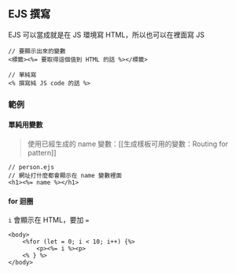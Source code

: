## EJS 撰寫
EJS 可以當成就是在 JS 環境寫 HTML，所以也可以在裡面寫 JS
```ejs
// 要顯示出來的變數
<標籤><%= 要取得這個值到 HTML 的話 %></標籤>

// 單純寫
<% 撰寫純 JS code 的話 %>
```
### 範例
#### 單純用變數
>使用已經生成的 name 變數：[[生成樣板可用的變數：Routing for pattern]]
```ejs
// person.ejs
// 網址打什麼都會顯示在 name 變數裡面
<h1><%= name %></h1>
```
#### for 迴圈
`i` 會顯示在 HTML，要加 `=`
```ejs
<body>
	<%for (let = 0; i < 10; i++) {%>
		<p><%= i %><p>
	<% } %>
</body>
```
